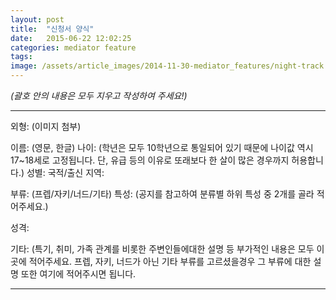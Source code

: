 ```yaml
---
layout: post
title:  "신청서 양식"
date:   2015-06-22 12:02:25
categories: mediator feature
tags: 
image: /assets/article_images/2014-11-30-mediator_features/night-track.JPG
---
```


*(괄호 안의 내용은 모두 지우고 작성하여 주세요!)*

---

외형: (이미지 첨부)

이름: (영문, 한글)
나이: (학년은 모두 10학년으로 통일되어 있기 때문에 나이값 역시 17~18세로 고정됩니다. 단, 유급 등의 이유로 또래보다 한 살이 많은 경우까지 허용합니다.)
성별:
국적/출신 지역:


부류: (프렙/자키/너드/기타)
특성: (공지를 참고하여 분류별 하위 특성 중 2개를 
골라 적어주세요.)


성격:


기타: (특기, 취미, 가족 관계를 비롯한 주변인들에대한 설명 등 부가적인 내용은 모두 이곳에 적어주세요. 프렙, 자키, 너드가 아닌 기타 부류를 고르셨을경우 그 부류에 대한 설명 또한 여기에 적어주시면 
됩니다.

---
